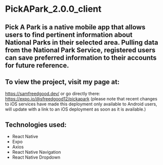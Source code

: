 # PickAPark_2.0.0_client

## Pick A Park is a native mobile app that allows users to find pertinent information about National Parks in their selected area. Pulling data from the National Park Service, registered users can save preferred information to their accounts for future reference.

## To view the project, visit my page at:
https://samfreedgood.dev/
or go directly there:
https://expo.io/@sfreedgood12/pickapark
 (please note that recent changes to iOS services have made this deployment only available to Android users, will update with a link to an iOS deployment as soon as it is available.)

## Technologies used:
- React Native
- Expo
- Axios
- React Native Navigation
- React Native Dropdown
